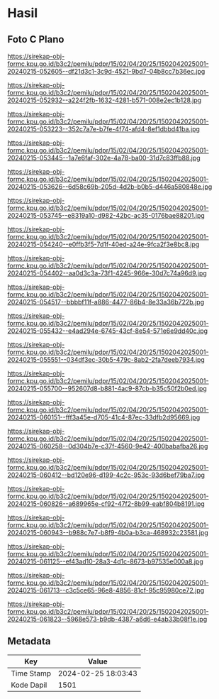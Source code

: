 # Hasil

## Foto C Plano

https://sirekap-obj-formc.kpu.go.id/b3c2/pemilu/pdpr/15/02/04/20/25/1502042025001-20240215-052605--df21d3c1-3c9d-4521-9bd7-04b8cc7b36ec.jpg

https://sirekap-obj-formc.kpu.go.id/b3c2/pemilu/pdpr/15/02/04/20/25/1502042025001-20240215-052932--a224f2fb-1632-4281-b571-008e2ec1b128.jpg

https://sirekap-obj-formc.kpu.go.id/b3c2/pemilu/pdpr/15/02/04/20/25/1502042025001-20240215-053223--352c7a7e-b7fe-4f74-afd4-8ef1dbbd41ba.jpg

https://sirekap-obj-formc.kpu.go.id/b3c2/pemilu/pdpr/15/02/04/20/25/1502042025001-20240215-053445--1a7e6faf-302e-4a78-ba00-31d7c83ffb88.jpg

https://sirekap-obj-formc.kpu.go.id/b3c2/pemilu/pdpr/15/02/04/20/25/1502042025001-20240215-053626--6d58c69b-205d-4d2b-b0b5-d446a580848e.jpg

https://sirekap-obj-formc.kpu.go.id/b3c2/pemilu/pdpr/15/02/04/20/25/1502042025001-20240215-053745--e8319a10-d982-42bc-ac35-0176bae88201.jpg

https://sirekap-obj-formc.kpu.go.id/b3c2/pemilu/pdpr/15/02/04/20/25/1502042025001-20240215-054240--e0ffb3f5-7d1f-40ed-a24e-9fca2f3e8bc8.jpg

https://sirekap-obj-formc.kpu.go.id/b3c2/pemilu/pdpr/15/02/04/20/25/1502042025001-20240215-054402--aa0d3c3a-73f1-4245-966e-30d7c74a96d9.jpg

https://sirekap-obj-formc.kpu.go.id/b3c2/pemilu/pdpr/15/02/04/20/25/1502042025001-20240215-054517--bbbbf11f-a886-4477-86b4-8e33a36b722b.jpg

https://sirekap-obj-formc.kpu.go.id/b3c2/pemilu/pdpr/15/02/04/20/25/1502042025001-20240215-055432--e4ad294e-6745-43cf-8e54-571e6e9dd40c.jpg

https://sirekap-obj-formc.kpu.go.id/b3c2/pemilu/pdpr/15/02/04/20/25/1502042025001-20240215-055551--034df3ec-30b5-479c-8ab2-2fa7deeb7934.jpg

https://sirekap-obj-formc.kpu.go.id/b3c2/pemilu/pdpr/15/02/04/20/25/1502042025001-20240215-055700--952607d8-b881-4ac9-87cb-b35c50f2b0ed.jpg

https://sirekap-obj-formc.kpu.go.id/b3c2/pemilu/pdpr/15/02/04/20/25/1502042025001-20240215-060151--fff3a45e-d705-41c4-87ec-33dfb2d95669.jpg

https://sirekap-obj-formc.kpu.go.id/b3c2/pemilu/pdpr/15/02/04/20/25/1502042025001-20240215-060258--0d304b7e-c37f-4560-9e42-400babafba26.jpg

https://sirekap-obj-formc.kpu.go.id/b3c2/pemilu/pdpr/15/02/04/20/25/1502042025001-20240215-060412--bd120e96-d199-4c2c-953c-93d6bef79ba7.jpg

https://sirekap-obj-formc.kpu.go.id/b3c2/pemilu/pdpr/15/02/04/20/25/1502042025001-20240215-060826--a689965e-cf92-47f2-8b99-eabf804b8191.jpg

https://sirekap-obj-formc.kpu.go.id/b3c2/pemilu/pdpr/15/02/04/20/25/1502042025001-20240215-060943--b988c7e7-b8f9-4b0a-b3ca-468932c23581.jpg

https://sirekap-obj-formc.kpu.go.id/b3c2/pemilu/pdpr/15/02/04/20/25/1502042025001-20240215-061125--ef43ad10-28a3-4d1c-8673-b97535e000a8.jpg

https://sirekap-obj-formc.kpu.go.id/b3c2/pemilu/pdpr/15/02/04/20/25/1502042025001-20240215-061713--c3c5ce65-96e8-4856-81cf-95c95980ce72.jpg

https://sirekap-obj-formc.kpu.go.id/b3c2/pemilu/pdpr/15/02/04/20/25/1502042025001-20240215-061823--5968e573-b9db-4387-a6d6-e4ab33b08f1e.jpg


## Metadata

| Key        | Value               |
| ---------- | ------------------- |
| Time Stamp | 2024-02-25 18:03:43 |
| Kode Dapil | 1501                |



